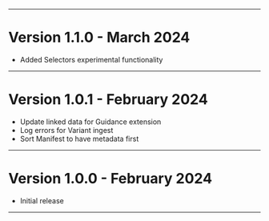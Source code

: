 ***

# Version 1.1.0 - March 2024

- Added Selectors experimental functionality

***

# Version 1.0.1 - February 2024

- Update linked data for Guidance extension
- Log errors for Variant ingest
- Sort Manifest to have metadata first

***

# Version 1.0.0 - February 2024

- Initial release

***

